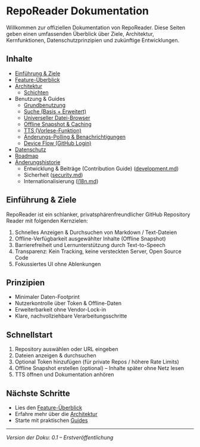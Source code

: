 # RepoReader Dokumentation

Willkommen zur offiziellen Dokumentation von RepoReader. Diese Seiten geben einen umfassenden Überblick über Ziele, Architektur, Kernfunktionen, Datenschutzprinzipien und zukünftige Entwicklungen.

## Inhalte

- [Einführung & Ziele](#einfuhrung--ziele)
- [Feature-Überblick](features.md)
- [Architektur](architecture.md)
  - [Schichten](architecture/layers.md)
- Benutzung & Guides
  - [Grundbenutzung](guides/usage.md)
  - [Suche (Basis + Erweitert)](guides/search.md)
  - [Universeller Datei-Browser](guides/file_browser.md)
  - [Offline Snapshot & Caching](guides/offline.md)
  - [TTS (Vorlese-Funktion)](guides/tts.md)
  - [Änderungs-Polling & Benachrichtigungen](guides/notifications.md)
  - [Device Flow (GitHub Login)](guides/device_flow.md)
- [Datenschutz](privacy.md)
- [Roadmap](roadmap.md)
- [Änderungshistorie](changelog.md)
  - Entwicklung & Beiträge (Contribution Guide) ([development.md](development.md))
  - Sicherheit ([security.md](security.md))
  - Internationalisierung ([i18n.md](i18n.md))

## Einführung & Ziele
RepoReader ist ein schlanker, privatsphärenfreundlicher GitHub Repository Reader mit folgenden Kernzielen:

1. Schnelles Anzeigen & Durchsuchen von Markdown / Text-Dateien
2. Offline-Verfügbarkeit ausgewählter Inhalte (Offline Snapshot)
3. Barrierefreiheit und Lernunterstützung durch Text-to-Speech
4. Transparenz: Kein Tracking, keine versteckten Server, Open Source Code
5. Fokussiertes UI ohne Ablenkungen

## Prinzipien
- Minimaler Daten-Footprint
- Nutzerkontrolle über Token & Offline-Daten
- Erweiterbarkeit ohne Vendor-Lock-in
- Klare, nachvollziehbare Verarbeitungsschritte

## Schnellstart
1. Repository auswählen oder URL eingeben
2. Dateien anzeigen & durchsuchen
3. Optional Token hinzufügen (für private Repos / höhere Rate Limits)
4. Offline Snapshot erstellen (optional) – Inhalte später ohne Netz lesen
5. TTS öffnen und Dokumentation anhören

## Nächste Schritte
- Lies den [Feature-Überblick](features.md)
- Erfahre mehr über die [Architektur](architecture.md)
- Starte mit praktischen [Guides](guides/usage.md)

---
*Version der Doku: 0.1 – Erstveröffentlichung*
